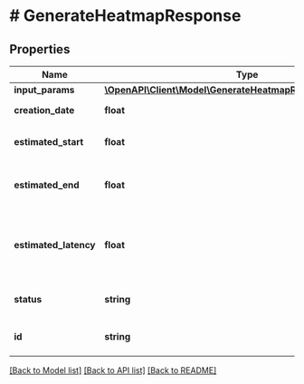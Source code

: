 # # GenerateHeatmapResponse

## Properties

Name | Type | Description | Notes
------------ | ------------- | ------------- | -------------
**input_params** | [**\OpenAPI\Client\Model\GenerateHeatmapResponseInputParams**](GenerateHeatmapResponseInputParams.md) |  | [optional]
**creation_date** | **float** | Timestamp of the job creation. | [optional]
**estimated_start** | **float** | Estimation of when the job will start processing. | [optional]
**estimated_end** | **float** | Estimation of when the job will approximately be finished. | [optional]
**estimated_latency** | **float** | Recommendation of when to first poll the corresponding status endpoint in milliseconds. | [optional]
**status** | **string** | The status of the asynchronous job. | [optional]
**id** | **string** | The asynchronous job id. | [optional]

[[Back to Model list]](../../README.md#models) [[Back to API list]](../../README.md#endpoints) [[Back to README]](../../README.md)

